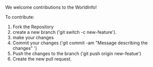 We welcome contributions to the WorldInfo!

To contribute: 
1. Fork the Repository
2. create a new branch ('git switch -c new-feature').
3. make your changes
4. Commit your changes ('git commit -am "Message describing the changes" ')
5. Push the changes to the branch ('git push origin new-featue')
6. Create the new pull request.